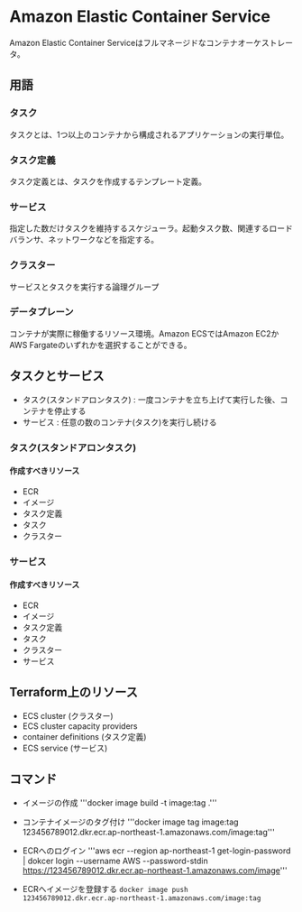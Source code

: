 # Amazon Elastic Container Service
Amazon Elastic Container Serviceはフルマネージドなコンテナオーケストレータ。


## 用語
### タスク
タスクとは、1つ以上のコンテナから構成されるアプリケーションの実行単位。

### タスク定義
タスク定義とは、タスクを作成するテンプレート定義。

### サービス
指定した数だけタスクを維持するスケジューラ。起動タスク数、関連するロードバランサ、ネットワークなどを指定する。

### クラスター
サービスとタスクを実行する論理グループ

### データプレーン
コンテナが実際に稼働するリソース環境。Amazon ECSではAmazon EC2かAWS Fargateのいずれかを選択することができる。


## タスクとサービス
- タスク(スタンドアロンタスク) : 一度コンテナを立ち上げて実行した後、コンテナを停止する
- サービス : 任意の数のコンテナ(タスク)を実行し続ける

### タスク(スタンドアロンタスク)
#### 作成すべきリソース
- ECR
- イメージ
- タスク定義
- タスク
- クラスター


### サービス
#### 作成すべきリソース
- ECR
- イメージ
- タスク定義
- タスク
- クラスター
- サービス


## Terraform上のリソース
- ECS cluster (クラスター)
- ECS cluster capacity providers
- container definitions (タスク定義)
- ECS service (サービス)



## コマンド
- イメージの作成
'''docker image build -t image:tag .'''

- コンテナイメージのタグ付け
'''docker image tag image:tag 123456789012.dkr.ecr.ap-northeast-1.amazonaws.com/image:tag'''

- ECRへのログイン
'''aws ecr --region ap-northeast-1 get-login-password | dokcer login --username AWS --password-stdin https://123456789012.dkr.ecr.ap-northeast-1.amazonaws.com/image'''

- ECRへイメージを登録する
<code>docker image push 123456789012.dkr.ecr.ap-northeast-1.amazonaws.com/image:tag</code>